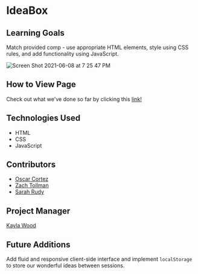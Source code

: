 # IdeaBox

## Learning Goals

Match provided comp - use appropriate HTML elements, style using CSS rules, and add functionality using JavaScript.

![Screen Shot 2021-06-08 at 7 25 47 PM](https://user-images.githubusercontent.com/78389005/121278184-55c84980-c88f-11eb-8deb-a21764be844f.png)

## How to View Page

Check out what we've done so far by clicking this [link!](https://sarahrudy.github.io/ideabox/)

## Technologies Used

- HTML
- CSS
- JavaScript

## Contributors

- [Oscar Cortez](https://github.com/oacortez)
- [Zach Tollman](https://github.com/ztollman)
- [Sarah Rudy](https://github.com/sarahrudy)

## Project Manager

[Kayla Wood](https://github.com/kaylaewood)

## Future Additions

Add fluid and responsive client-side interface and implement `localStorage` to store our wonderful ideas between sessions.
